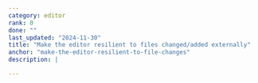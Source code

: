 ```yaml
---
category: editor
rank: 0
done: ""
last_updated: "2024-11-30"
title: "Make the editor resilient to files changed/added externally"
anchor: "make-the-editor-resilient-to-file-changes"
description: |

---
```

